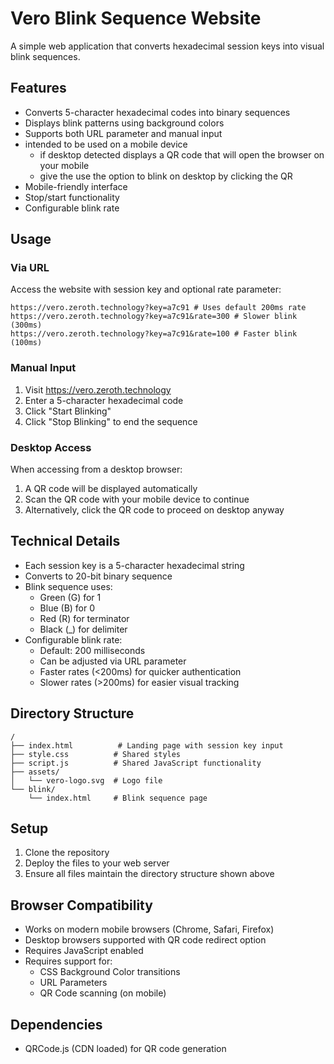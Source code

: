 # Vero Blink Sequence Website

A simple web application that converts hexadecimal session keys into visual blink sequences.

## Features

- Converts 5-character hexadecimal codes into binary sequences
- Displays blink patterns using background colors
- Supports both URL parameter and manual input
- intended to be used on a mobile device
    - if desktop detected displays a QR code that will open the browser on your mobile
    - give the use the option to blink on desktop by clicking the QR
- Mobile-friendly interface
- Stop/start functionality
- Configurable blink rate

## Usage

### Via URL
Access the website with session key and optional rate parameter:
```
https://vero.zeroth.technology?key=a7c91 # Uses default 200ms rate
https://vero.zeroth.technology?key=a7c91&rate=300 # Slower blink (300ms)
https://vero.zeroth.technology?key=a7c91&rate=100 # Faster blink (100ms)
```

### Manual Input
1. Visit https://vero.zeroth.technology
2. Enter a 5-character hexadecimal code
3. Click "Start Blinking"
4. Click "Stop Blinking" to end the sequence

### Desktop Access
When accessing from a desktop browser:
1. A QR code will be displayed automatically
2. Scan the QR code with your mobile device to continue
3. Alternatively, click the QR code to proceed on desktop anyway

## Technical Details

- Each session key is a 5-character hexadecimal string
- Converts to 20-bit binary sequence
- Blink sequence uses:
  - Green (G) for 1
  - Blue (B) for 0
  - Red (R) for terminator
  - Black (_) for delimiter
- Configurable blink rate:
  - Default: 200 milliseconds
  - Can be adjusted via URL parameter
  - Faster rates (<200ms) for quicker authentication
  - Slower rates (>200ms) for easier visual tracking

## Directory Structure

```
/
├── index.html          # Landing page with session key input
├── style.css          # Shared styles
├── script.js          # Shared JavaScript functionality
├── assets/
│   └── vero-logo.svg  # Logo file
└── blink/
    └── index.html     # Blink sequence page
```

## Setup

1. Clone the repository
2. Deploy the files to your web server
3. Ensure all files maintain the directory structure shown above

## Browser Compatibility

- Works on modern mobile browsers (Chrome, Safari, Firefox)
- Desktop browsers supported with QR code redirect option
- Requires JavaScript enabled
- Requires support for:
  - CSS Background Color transitions
  - URL Parameters
  - QR Code scanning (on mobile)

## Dependencies

- QRCode.js (CDN loaded) for QR code generation
